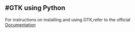 #GTK using Python
-----------------
For instructions on installing and using GTK,refer to the official [Documentation](https://python-gtk-3-tutorial.readthedocs.io/)
